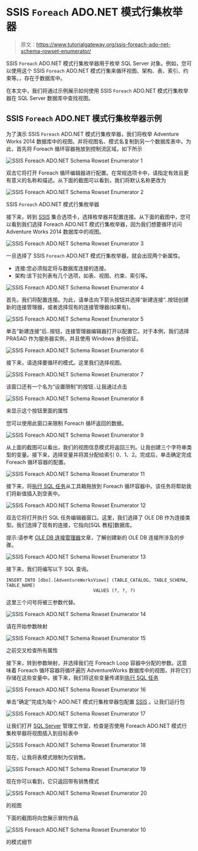 # SSIS `Foreach` ADO.NET 模式行集枚举器

> 原文：<https://www.tutorialgateway.org/ssis-foreach-ado-net-schema-rowset-enumerator/>

SSIS `Foreach` ADO.NET 模式行集枚举器用于枚举 SQL Server 对象。例如，您可以使用这个 SSIS `Foreach` ADO.NET 模式行集来循环视图、架构、表、索引、约束等。，存在于数据库中。

在本文中，我们将通过示例展示如何使用 SSIS `Foreach` ADO.NET 模式行集枚举器在 SQL Server 数据库中查找视图。

## SSIS `Foreach` ADO.NET 模式行集枚举器示例

为了演示 SSIS `Foreach` ADO.NET 模式行集枚举器，我们将枚举 Adventure Works 2014 数据库中的视图。并将视图名、模式名复制到另一个数据库表中。为此，首先将 Foreach 循环容器拖放到控制流区域，如下所示

![SSIS `Foreach` ADO.NET Schema Rowset Enumerator 1](img/1720451ae1a24115814a41c64d773396.png)

双击它将打开 Foreach 循环编辑器进行配置。在常规选项卡中，请指定有效且更有意义的名称和描述。从下面的截图可以看到，我们将默认名称更改为

![SSIS `Foreach` ADO.NET Schema Rowset Enumerator 2](img/4f93d727b497151e317d9b1bb1f0df71.png)

SSIS `Foreach` ADO.NET 模式行集枚举器

接下来，转到 [SSIS](https://www.tutorialgateway.org/ssis/) 集合选项卡，选择枚举器并配置连接。从下面的截图中，您可以看到我们选择 Foreach ADO.NET 模式行集枚举器，因为我们想要循环访问 Adventure Works 2014 数据库中的视图。

![SSIS `Foreach` ADO.NET Schema Rowset Enumerator 3](img/229a1093db8ff9b53f2672ec415985d2.png)

一旦选择了 SSIS `Foreach` ADO.NET 模式行集枚举器，就会出现两个新属性。

*   连接:您必须指定将与数据库连接的连接。
*   架构:该下拉列表有几个选项，如表、视图、约束、索引等。

![SSIS `Foreach` ADO.NET Schema Rowset Enumerator 4](img/2a35634aa2a417fe935a4643dd489418.png)

首先，我们将配置连接。为此，请单击向下箭头按钮并选择“新建连接”..按钮创建新的连接管理器，或者选择现有的连接管理器(如果有)。

![SSIS `Foreach` ADO.NET Schema Rowset Enumerator 5](img/bc45f21d01f018e41d815f2cd93c75ed.png)

单击“新建连接”后..按钮，连接管理器编辑器打开以配置它。对于本例，我们选择 PRASAD 作为服务器实例，并且使用 Windows 身份验证。

![SSIS `Foreach` ADO.NET Schema Rowset Enumerator 6](img/905c781a4a55e7a8f50b3df514de836f.png)

接下来，请选择要循环的模式。这里我们选择视图。

![SSIS `Foreach` ADO.NET Schema Rowset Enumerator 7](img/0ef17137188b8d2936437bed74af7dc9.png)

该窗口还有一个名为“设置限制”的按钮..让我通过点击

![SSIS `Foreach` ADO.NET Schema Rowset Enumerator 8](img/449e9c6447153e452d2e090ddfdd9df9.png)

来显示这个按钮里面的属性

您可以使用此窗口来限制 Foreach 循环返回的数据。

![SSIS `Foreach` ADO.NET Schema Rowset Enumerator 9](img/bcecadeb5ecd045c39cbdffa9ca2cc5d.png)

从上面的截图可以看出，我们的视图信息模式将返回三列。让我创建三个字符串类型的变量。接下来，选择变量并将其分配给索引 0、1、2。完成后，单击确定完成 Foreach 循环容器的配置。

![SSIS `Foreach` ADO.NET Schema Rowset Enumerator 11](img/3b3fb025a2bfc149437971743282329f.png)

接下来，将[执行 SQL 任务](https://www.tutorialgateway.org/execute-sql-task-in-ssis/)从工具箱拖放到 Foreach 循环容器中。该任务将帮助我们将新值插入到空表中。

![SSIS `Foreach` ADO.NET Schema Rowset Enumerator 12](img/01cc5c5251f69ebd3bcd0c079d7c5d46.png)

双击它将打开执行 SQL 任务编辑器窗口。这里，我们选择了 OLE DB 作为连接类型。我们选择了现有的连接，它指向[SQL 教程]数据库。

提示:请参考 [OLE DB 连接管理器](https://www.tutorialgateway.org/ole-db-connection-manager-in-ssis/)文章，了解创建新的 OLE DB 连接所涉及的步骤。

![SSIS `Foreach` ADO.NET Schema Rowset Enumerator 13](img/b86eee5da27e25a23eca649721b77b37.png)

接下来，我们将编写以下 SQL 查询。

```
INSERT INTO [dbo].[AdventureWorksViews] (TABLE_CATALOG, TABLE_SCHEMA, TABLE_NAME)
                                 VALUES (?, ?, ?)
```

这里三个问号将被三参数代替。

![SSIS `Foreach` ADO.NET Schema Rowset Enumerator 14](img/d2a25507a4f04263fc7146ccd5b90f17.png)

请在开始参数映射

![SSIS `Foreach` ADO.NET Schema Rowset Enumerator 15](img/4db3382dd701fcc8bbd73ac5defd0e5c.png)

之前交叉检查所有属性

接下来，转到参数映射，并选择我们在 Foreach Loop 容器中分配的参数。这意味着 Foreach 循环容器将循环遍历 AdventureWorks 数据库中的视图，并将它们存储在这些变量中。接下来，我们将这些变量传递到[执行 SQL 任务](https://www.tutorialgateway.org/execute-sql-task-in-ssis/)

![SSIS `Foreach` ADO.NET Schema Rowset Enumerator 16](img/fad22b6a3f5e02f452ef60b10f56e6b3.png)

单击“确定”完成为每个 ADO.NET 模式行集枚举器包配置 [SSIS](https://www.tutorialgateway.org/ssis/) 。让我们运行包

![SSIS `Foreach` ADO.NET Schema Rowset Enumerator 17](img/0b1bbf1e6a19e42b5794d8b9ce99c809.png)

让我们打开 [SQL Server](https://www.tutorialgateway.org/sql/) 管理工作室，检查是否使用 Foreach ADO.NET 模式行集枚举器将视图插入到目标表中

![SSIS `Foreach` ADO.NET Schema Rowset Enumerator 18](img/9d1cb91c14c4b627c5e1c745b9dbba79.png)

现在，让我将表模式限制为仅销售。

![SSIS `Foreach` ADO.NET Schema Rowset Enumerator 19](img/bfe6bea634795a63d2377c3d021532f0.png)

现在你可以看到，它只返回带有销售模式

![SSIS `Foreach` ADO.NET Schema Rowset Enumerator 20](img/4740557a5f2b19e91fdaf979f00a92bc.png)

的视图

下面的截图将向您展示冒险作品

![SSIS `Foreach` ADO.NET Schema Rowset Enumerator 10](img/99eef378d4e687b38eb2660f3024eff1.png)

的模式细节